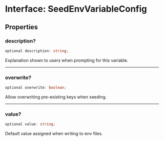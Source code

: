 # Interface: SeedEnvVariableConfig

## Properties

### description?

```ts
optional description: string;
```

Explanation shown to users when prompting for this variable.

***

### overwrite?

```ts
optional overwrite: boolean;
```

Allow overwriting pre-existing keys when seeding.

***

### value?

```ts
optional value: string;
```

Default value assigned when writing to env files.
